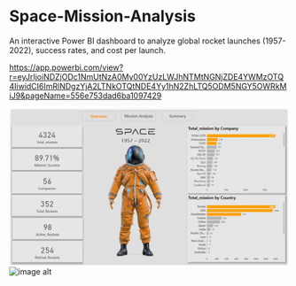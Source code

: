 # Space-Mission-Analysis
An interactive Power BI dashboard to analyze global rocket launches (1957-2022), success rates, and cost per launch.

https://app.powerbi.com/view?r=eyJrIjoiNDZjODc1NmUtNzA0My00YzUzLWJhNTMtNGNjZDE4YWMzOTQ4IiwidCI6ImRlNDgzYjA2LTNkOTQtNDE4Yy1hN2ZhLTQ5ODM5NGY5OWRkMiJ9&pageName=556e753dad6ba1097429



![image alt](https://github.com/gouravsupakar/Space-Mission-Analysis/blob/main/Screenshot%202025-03-14%20223512.png?raw=true)
![image alt]()
